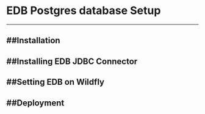 # EDB Postgres database Setup
------------------------

##Installation
---------------

##Installing EDB JDBC Connector
---------------


##Setting EDB on Wildfly
---------------

##Deployment
---------------